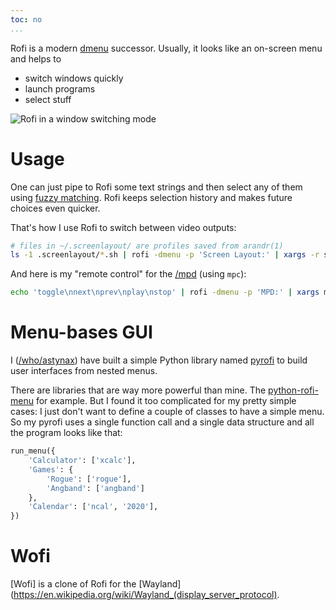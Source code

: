 ```yaml
---
toc: no
...
```


Rofi is a modern [dmenu](https://linux.die.net/man/1/dmenu) successor. Usually, it looks like an on-screen menu and helps to

- switch windows quickly
- launch programs
- select stuff

![Rofi in a window switching mode](https://davatorium.github.io/rofi/images/rofi/window-list.png)

# Usage

One can just pipe to Rofi some text strings and then select any of them using [fuzzy matching](https://www.techopedia.com/definition/24183/fuzzy-matching). Rofi keeps selection history and makes future choices even quicker.

That's how I use Rofi to switch between video outputs:

```bash
# files in ~/.screenlayout/ are profiles saved from arandr(1)
ls -1 .screenlayout/*.sh | rofi -dmenu -p 'Screen Layout:' | xargs -r sh
```

And here is my "remote control" for the [/mpd]() (using `mpc`):

```bash
echo 'toggle\nnext\nprev\nplay\nstop' | rofi -dmenu -p 'MPD:' | xargs mpc
```

# Menu-bases GUI

I ([/who/astynax]()) have built a simple Python library named [pyrofi](https://github.com/astynax/pyrofi) to build user interfaces from nested menus.

There are libraries that are way more powerful than mine. The [python-rofi-menu](https://github.com/miphreal/python-rofi-menu) for example. But I found it too complicated for my pretty simple cases: I just don't want to define a couple of classes to have a simple menu. So my pyrofi uses a single function call and a single data structure and all the program looks like that:

```python
run_menu({
    'Calculator': ['xcalc'],
    'Games': {
        'Rogue': ['rogue'],
        'Angband': ['angband']
    },
    'Calendar': ['ncal', '2020'],
})
```

# Wofi

[Wofi] is a clone of Rofi for the [Wayland](https://en.wikipedia.org/wiki/Wayland_(display_server_protocol).